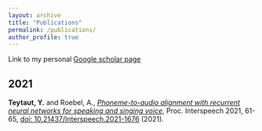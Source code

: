 ```yaml
---
layout: archive
title: "Publications"
permalink: /publications/
author_profile: true
---
```


Link to my personal [Google scholar page](https://scholar.google.com/citations?hl=fr&authuser=2&user=NfT1P1kAAAAJ)   

## 2021

**Teytaut, Y.** and Roebel, A., [*Phoneme-to-audio alignment with recurrent neural networks for speaking and singing voice*](https://www.isca-speech.org/archive/pdfs/interspeech_2021/teytaut21_interspeech.pdf), Proc. Interspeech 2021, 61-65, [doi: 10.21437/Interspeech.2021-1676](https://www.isca-speech.org/archive/interspeech_2021/teytaut21_interspeech.html) (2021).

